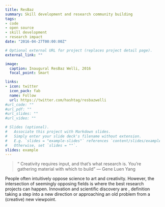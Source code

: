 ```yaml
---
title: ResBaz
summary: Skill development and research community building
tags:
- code
- open source
- skill development
- research impact
date: "2016-04-27T00:00:00Z"

# Optional external URL for project (replaces project detail page).
external_link: ""

image:
  caption: Inaugural ResBaz Welli, 2016
  focal_point: Smart

links:
- icon: twitter
  icon_pack: fab
  name: Follow
  url: https://twitter.com/hashtag/resbazwelli
#url_code: ""
#url_pdf: ""
#url_slides: ""
#url_video: ""

# Slides (optional).
#   Associate this project with Markdown slides.
#   Simply enter your slide deck's filename without extension.
#   E.g. `slides = "example-slides"` references `content/slides/example-slides.md`.
#   Otherwise, set `slides = ""`.
slides: example
---
```


>“ Creativity requires input, and that’s what research is. You’re gathering material with which to build” — Gene Luen Yang

People often intuitively oppose science to art and creativity. However, the intersection of seemingly opposing fields is where the best research projects can happen. Innovation and scientific discovery are , definition taking a step into a new direction or approaching an old problem from a (creative) new viewpoint.
